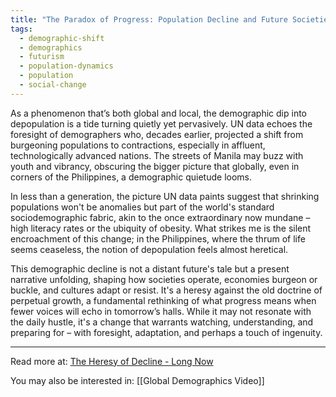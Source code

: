 ```yaml
---
title: "The Paradox of Progress: Population Decline and Future Societies"
tags:
  - demographic-shift
  - demographics
  - futurism
  - population-dynamics
  - population
  - social-change
---
```

As a phenomenon that’s both global and local, the demographic dip into depopulation is a tide turning quietly yet pervasively. UN data echoes the foresight of demographers who, decades earlier, projected a shift from burgeoning populations to contractions, especially in affluent, technologically advanced nations. The streets of Manila may buzz with youth and vibrancy, obscuring the bigger picture that globally, even in corners of the Philippines, a demographic quietude looms.

In less than a generation, the picture UN data paints suggest that shrinking populations won't be anomalies but part of the world's standard sociodemographic fabric, akin to the once extraordinary now mundane – high literacy rates or the ubiquity of obesity. What strikes me is the silent encroachment of this change; in the Philippines, where the thrum of life seems ceaseless, the notion of depopulation feels almost heretical.

This demographic decline is not a distant future's tale but a present narrative unfolding, shaping how societies operate, economies burgeon or buckle, and cultures adapt or resist. It's a heresy against the old doctrine of perpetual growth, a fundamental rethinking of what progress means when fewer voices will echo in tomorrow’s halls. While it may not resonate with the daily hustle, it's a change that warrants watching, understanding, and preparing for – with foresight, adaptation, and perhaps a touch of ingenuity.

----

Read more at: [The Heresy of Decline - Long Now](https://longnow.org/ideas/the-heresy-of-decline/)

You may also be interested in: [[Global Demographics Video]]